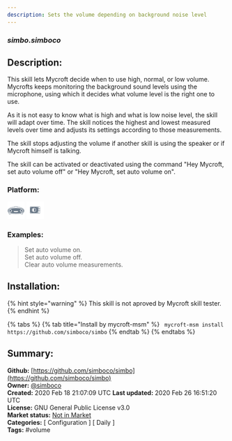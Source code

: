 ```yaml
---
description: Sets the volume depending on background noise level
---
```


### _simbo.simboco_  
## Description:  
This skill lets Mycroft decide when to use high, normal, or low volume. Mycrofts keeps monitoring the background sound levels using the microphone, using which it decides what volume level is the right one to use.

As it is not easy to know what is high and what is low noise level, the skill will adapt over time. The skill notices the highest and lowest measured levels over time and adjusts its settings according to those measurements.

The skill stops adjusting the volume if another skill is using the speaker or if Mycroft himself is talking.

The skill can be activated or deactivated using the command "Hey Mycroft, set auto volume off" or "Hey Mycroft, set auto volume on".  
  
  
### Platform:  
 ![Mark I](../.gitbook/assets/mark-1-icon.png)  ![Picroft](../.gitbook/assets/picroft-icon.png)   
### Examples:  
> Set auto volume on.  
> Set auto volume off.  
> Clear auto volume measurements.  
  
## Installation:  
{% hint style="warning" %}
This skill is not aproved by Mycroft skill tester.
{% endhint %}
    
{% tabs %}
{% tab title="Install by mycroft-msm" %}
``` mycroft-msm install https://github.com/simboco/simbo```
{% endtab %}
  {% endtabs %}
    
## Summary:  
**Github:** [https://github.com/simboco/simbo](https://github.com/simboco/simbo)  
**Owner:** [@simboco](https://github.com/simboco)  
**Created:** 2020 Feb 18 21:07:09 UTC  **Last updated:** 2020 Feb 26 16:51:20 UTC  
**License:** GNU General Public License v3.0  
**Market status:** [Not in Market](https://market.mycroft.ai/skill/)  
**Categories:** [ Configuration ] [ Daily ]   
**Tags:** \#volume   
